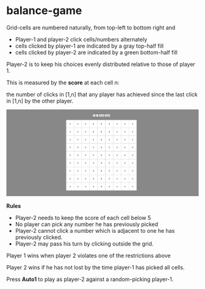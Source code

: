 # balance-game


<p>Grid-cells are numbered naturally, from top-left to bottom right and</p>
<ul>
<li>Player-1 and player-2 click cells/numbers alternately</li>
<li>cells clicked by player-1 are indicated by a gray top-half fill</li>
<li>cells clicked by player-2 are indicated by a green bottom-half fill</li>
</ul>

<p>Player-2 is to keep his choices evenly distributed relative to those of player 1.</p>

<p>This is measured by the <strong>score</strong> at each cell n:</p> 

<p>the number of clicks in [1,n] that any player has achieved since the last click in [1,n] by the other player.</p>

![](./balance-img.png)

<p><strong>Rules</strong></p>
<ul>
<li>Player-2 needs to keep the score of each cell below 5</li>
<li>No player can pick any number he has previously picked</li>
<li>Player-2 cannot click a number which is adjacent to one he has previously clicked.</li>
<li>Player-2 may pass his turn by clicking outside the grid.</li>
</ul>

<p>Player 1 wins when player 2 violates one of the restrictions above</p>
<p>Player 2 wins if he has not lost by the time player-1 has picked all cells.</p>
<p>Press <strong>Auto1</strong> to play as player-2 against a random-picking player-1.</p>

